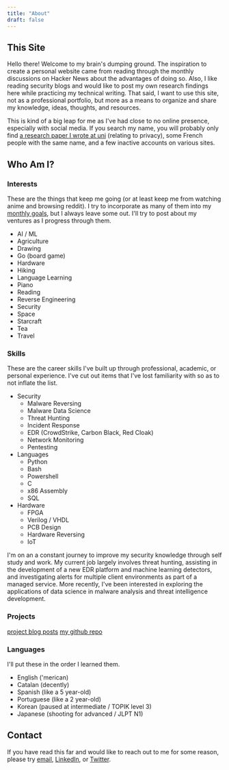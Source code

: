 ```yaml
---
title: "About"
draft: false
---
```


## This Site

Hello there! Welcome to my brain's dumping ground. The inspiration to create a personal website came from reading through the monthly discussions on Hacker News about the advantages of doing so. Also, I like reading security blogs and would like to post my own research findings here while practicing my technical writing. That said, I want to use this site, not as a professional portfolio, but more as a means to organize and share my knowledge, ideas, thoughts, and resources.

This is kind of a big leap for me as I've had close to no online presence, especially with social media. If you search my name, you will probably only find [a research paper I wrote at uni](https://ieeexplore.ieee.org/document/7366991) (relating to privacy), some French people with the same name, and a few inactive accounts on various sites.

## Who Am I?

### Interests

These are the things that keep me going (or at least keep me from watching anime and browsing reddit). I try to incorporate as many of them into my [monthly goals](/tags/goals/), but I always leave some out. I'll try to post about my ventures as I progress through them.

- AI / ML
- Agriculture
- Drawing
- Go (board game)
- Hardware
- Hiking
- Language Learning
- Piano
- Reading
- Reverse Engineering
- Security
- Space
- Starcraft
- Tea
- Travel

### Skills

These are the career skills I've built up through professional, academic, or personal experience. I've cut out items that I've lost familiarity with so as to not inflate the list.

- Security
  - Malware Reversing
  - Malware Data Science
  - Threat Hunting
  - Incident Response
  - EDR (CrowdStrike, Carbon Black, Red Cloak)
  - Network Monitoring
  - Pentesting
- Languages
  - Python
  - Bash
  - Powershell
  - C
  - x86 Assembly
  - SQL
- Hardware
  - FPGA
  - Verilog / VHDL
  - PCB Design
  - Hardware Reversing
  - IoT

I'm on an a constant journey to improve my security knowledge through self study and work. My current job largely involves threat hunting, assisting in the development of a new EDR platform and machine learning detectors, and investigating alerts for multiple client environments as part of a managed service. More recently, I've been interested in exploring the applications of data science in malware analysis and threat intelligence development.

### Projects

[project blog posts](/tags/project/)
[my github repo](https://github.com/patrickarmengol)

### Languages

I'll put these in the order I learned them.

- English ('merican)
- Catalan (decently)
- Spanish (like a 5 year-old)
- Portuguese (like a 2 year-old)
- Korean (paused at intermediate / TOPIK level 3)
- Japanese (shooting for advanced / JLPT N1)

## Contact

If you have read this far and would like to reach out to me for some reason, please try [email](mailto:patrickarmengol@pm.me), [LinkedIn](https://www.linkedin.com/in/patrickarmengol/), or [Twitter](https://twitter.com/patrickarmengol).
